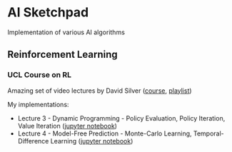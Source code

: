 # AI Sketchpad

Implementation of various AI algorithms

## Reinforcement Learning

### UCL Course on RL
Amazing set of video lectures by David Silver ([course](http://www0.cs.ucl.ac.uk/staff/d.silver/web/Teaching.html), [playlist](https://www.youtube.com/playlist?list=PLMZdRRhAoLnKFxZlmFoFp0uHVvN2PSE9T))

My implementations:
* Lecture 3 - Dynamic Programming - Policy Evaluation, Policy Iteration, Value Iteration ([jupyter notebook](UCL%20-%20Course%20on%20RL%20by%20David%20Silver/Lecture%2030%20-%20Planning%20by%20Dynamic%20Programming/Planning%20by%20Dynamic%20Programming.ipynb))
* Lecture 4 - Model-Free Prediction - Monte-Carlo Learning, Temporal-Difference Learning ([jupyter notebook](UCL%20-%20Course%20on%20RL%20by%20David%20Silver/Lecture%204%20-%20Model-Free%20Prediction/Model-Free%20Prediction.ipynb))

